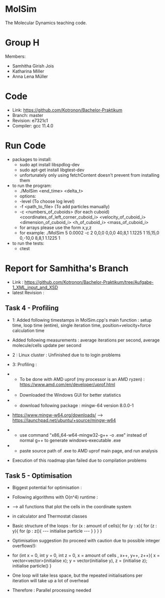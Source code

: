 MolSim
===

The Molecular Dynamics teaching code.

# Group H #
Members:
* Samhitha Girish Jois
* Katharina Miller
* Anna Lena Müller

# Code #
* Link:     https://github.com/Kotronon/Bachelor-Praktikum
* Branch:   master
* Revision: e7321c1
* Compiler: gcc 11.4.0

# Run Code #
* packages to install:
  * sudo apt install libspdlog-dev
  * sudo apt-get install libgtest-dev
  * unfortunately only using fetchContent doesn't prevent from installing them
* to run the program:
  * ./MolSim <end_time> <delta_t> 
  * options:
  * -level <level> (To choose log level)
  * -f <path_to_file> (To add particles manually)
  * -c <numbers_of_cuboids> (for each cuboid) <coordinates_of_left_corner_cuboid_i> <velocity_of_cuboid_i> <dimension_of_cuboid_i> <h_of_cuboid_i> <mass_of_cuboid_i> 
  * for arrays please use the form x,y,z
  * for example: ./MolSim 5 0.0002 -c 2 0,0,0 0,0,0 40,8,1 1.1225 1 15,15,0 0,-10,0 8,8,1 1.1225 1
* to run the tests:
  * ctest
  

# Report for Samhitha's Branch #
* Link : https://github.com/Kotronon/Bachelor-Praktikum/tree/Aufgabe-1_XML_input_and_XSD
* latest Revision : 
## Task 4 - Profiling ##
* 1: Added following timestamps in MolSim.cpp's main function : setup time, loop time (entire), single iteration time, position+velocity+force calculation time
* Added following measurements : average iterations per second, average molecule/cells update per second
* 2 : Linux cluster : Unfinished due to to login problems
* 3: Profiling : 
* * To be done with AMD uprof (my processor is an AMD ryzen) : https://www.amd.com/en/developer/uprof.html
* * Downloaded the Windows GUI for better statistics
* * download following package : mingw-64 version 8.0.0-1 
* https://www.mingw-w64.org/downloads/ --> https://launchpad.net/ubuntu/+source/mingw-w64
* * use command "x86_64-w64-mingw32-g++ <source file> -o <target executable name>.exe" instead of normal g++ to generate windows-executable .exe
* * paste source path of .exe to AMD uprof main page, and run analysis

* Execution of this roadmap plan failed due to compilation problems

## Task 5 - Optimisation ##
* Biggest potential for optimisation : 
* Following algorithms with O(n^4) runtime :
* --> all functions that plot the cells in the coordinate system
* in calculator and Thermostat classes
* Basic structure of the loops : 
for (x : amount of cells){
for (y : x){
 for (z : y){
 for (p : z(){
 --- initialise particle ---
}
}
}
 }

* Optimisation suggestion (to proceed with caution due to possible integer overflows!): 
* for (int x = 0, int y = 0, int z = 0, x = amount of cells , x++, y++, z++){
 x = vector<vector<vector>>(initialise x);  y = vector<vector>(initialise y), z = <vector>(initialise z);
 initialise particle()
 }
* One loop will take less space, but the repeated initialisations per iteration will take up a lot of overhead
* Therefore : Parallel processing needed


